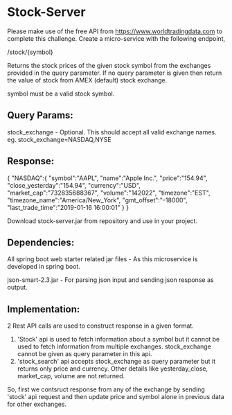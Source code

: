 # Stock-Server

Please make use of the free API from https://www.worldtradingdata.com to complete this challenge.
Create a micro-service with the following endpoint,

 /stock/{symbol}

Returns the stock prices of the given stock symbol from the exchanges provided in the query
parameter. If no query parameter is given then return the value of stock from AMEX (default) stock
exchange.

symbol must be a valid stock symbol.

Query Params:
--------------
stock_exchange - Optional. This should accept all valid exchange names. eg.
stock_exchange=NASDAQ,NYSE

Response:
----------
{
"NASDAQ":{
"symbol":"AAPL",
"name":"Apple Inc.",
"price":"154.94",
"close_yesterday":"154.94",
"currency":"USD",
"market_cap":"732835688367",
"volume":"142022",
"timezone":"EST",
"timezone_name":"America/New_York",
"gmt_offset":"-18000",
"last_trade_time":"2019-01-16 16:00:01"
}
}

Download stock-server.jar from repository and use in your project.

Dependencies:
--------------
All spring boot web starter related jar files - As this microservice is developed in spring boot.

json-smart-2.3.jar - For parsing json input and sending json response as output.


Implementation:
----------------

2 Rest API calls are used to construct response in a given format.

1. 'Stock' api is used to fetch information about a symbol but it cannot be used to fetch information from multiple exchanges.        stock_exchange cannot be given as query parameter in this api.
2. 'stock_search' api accepts stock_exchange as query parameter but it returns only price and currency. Other details like yesterday_close,  market_cap, volume are not returned.

So, first we contsruct response from any of the exchange by sending 'stock' api request and then update price and symbol alone in previous data for other exchanges.
